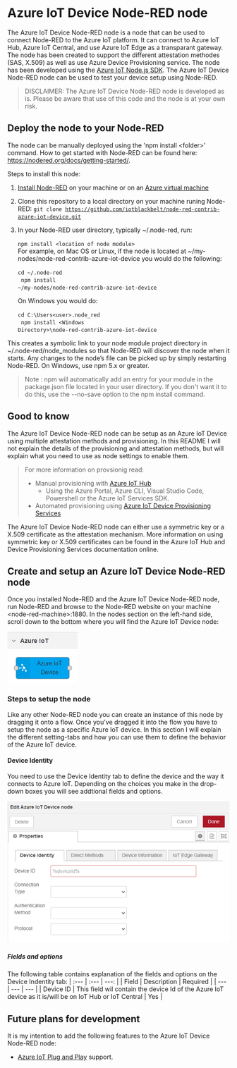 # Azure IoT Device Node-RED node
The Azure IoT Device Node-RED node is a node that can be used to connect Node-RED to the Azure IoT platform. It can connect to Azure IoT Hub, Azure IoT Central, and use Azure IoT Edge as a transparant gateway. The node has been created to support the different attestation methodes (SAS, X.509) as well as use Azure Device Provisioning service. The node has been developed using the [Azure IoT Node.js SDK](https://github.com/Azure/azure-iot-sdk-node/).
The Azure IoT Device Node-RED node can be used to test your device setup using Node-RED. 

> DISCLAIMER: The Azure IoT Device Node-RED node is developed as is. Please be aware that use of this code and the node is at your own risk.

## Deploy the node to your Node-RED
The node can be manually deployed using the 'npm install &lt;folder&gt;' command. How to get started with Node-RED can be found here: https://nodered.org/docs/getting-started/.

Steps to install this node:

1. [Install Node-RED](https://nodered.org/docs/getting-started/local) on your machine or on an [Azure virtual machine](https://nodered.org/docs/getting-started/azure)
2. Clone this repository to a local directory on your machine runing Node-RED: <code>git clone https://github.com/iotblackbelt/node-red-contrib-azure-iot-device.git</code>
3. In your Node-RED user directory, typically ~/.node-red, run:

    <code>npm install &lt;location of node module&gt;</code><br/>
    For example, on Mac OS or Linux, if the node is located at ~/my-nodes/node-red-contrib-azure-iot-device you would do the following:

    <code>cd ~/.node-red<br/>
    npm install ~/my-nodes/node-red-contrib-azure-iot-device</code>

    On Windows you would do:

    <code>cd C:\Users\<user>\.node_red<br/>
    npm install &lt;Windows Directory&gt;\node-red-contrib-azure-iot-device</code>

This creates a symbolic link to your node module project directory in ~/.node-red/node_modules so that Node-RED will discover the node when it starts. Any changes to the node’s file can be picked up by simply restarting Node-RED. On Windows, use npm 5.x or greater.<br/>

>Note : npm will automatically add an entry for your module in the package.json file located in your user directory. If you don't want it to do this, use the --no-save option to the npm install command.

## Good to know
The Azure IoT Device Node-RED node can be setup as an Azure IoT Device using multiple attestation methods and provisioning. In this README I will not explain the details of the provisioning and attestation methods, but will explain what you need to use as node settings to enable them.<br/>

>For more information on provsionig read:
>* Manual provisioning with [Azure IoT Hub](https://docs.microsoft.com/en-us/azure/iot-hub/)
>    * Using the Azure Portal, Azure CLI, Visual Studio Code, Powershell or the Azure IoT Services SDK.
>* Automated provisioning using [Azure IoT Device Provisioning Services](https://docs.microsoft.com/en-us/azure/iot-dps/)

The Azure IoT Device Node-RED node can either use a symmetric key or a X.509 certificate as the attestation mechanism. More information on using symmetric key or X.509 certificates can be found in the Azure IoT Hub and Device Provisioning Services documentation online.

## Create and setup an Azure IoT Device Node-RED node
Once you installed Node-RED and the Azure IoT Device Node-RED node, run Node-RED and browse to the Node-RED website on your machine &lt;node-red-machine&gt;:1880.
In the nodes section on the left-hand side, scroll down to the bottom where you will find the Azure IoT Device node: 
<div><img alt="Azure IoT Device node" style="align:left;float:none" src="images/node.png"/></div>

### Steps to setup the node
Like any other Node-RED node you can create an instance of this node by dragging it onto a flow. Once you've dragged it into the flow you have to setup the node as a specific Azure IoT device. In this section I will explain the different setting-tabs and how you can use them to define the behavior of the Azure IoT device.

#### Device Identity
You need to use the Device Identity tab to define the device and the way it connects to Azure IoT. Depending on the choices you make in the drop-down boxes you will see addtional fields and options.
<div><img alt="Device identity tab" style="align:left;float:none" src="images/device-identity-tab-00.png"/></div>

##### Fields and options
The following table contains explanation of the fields and options on the Device Indentity tab:
| :--- | :--- | ---: |
| Field | Description | Required |
| --- | --- | --- |
| Device ID | This field wil contain the device Id of the Azure IoT device as it is/will be on IoT Hub or IoT Central | Yes |



## Future plans for development
It is my intention to add the following features to the Azure IoT Device Node-RED node:
* [Azure IoT Plug and Play](https://docs.microsoft.com/en-us/azure/iot-pnp/overview-iot-plug-and-play) support.